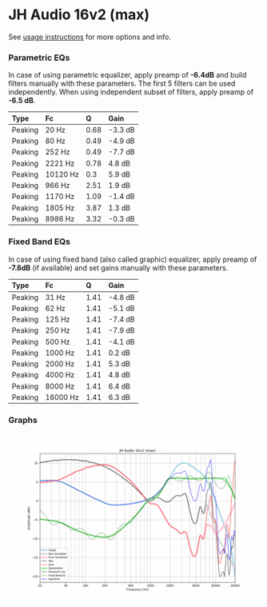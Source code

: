 # JH Audio 16v2 (max)
See [usage instructions](https://github.com/jaakkopasanen/AutoEq#usage) for more options and info.

### Parametric EQs
In case of using parametric equalizer, apply preamp of **-6.4dB** and build filters manually
with these parameters. The first 5 filters can be used independently.
When using independent subset of filters, apply preamp of **-6.5 dB**.

| Type    | Fc       |    Q | Gain    |
|:--------|:---------|:-----|:--------|
| Peaking | 20 Hz    | 0.68 | -3.3 dB |
| Peaking | 80 Hz    | 0.49 | -4.9 dB |
| Peaking | 252 Hz   | 0.49 | -7.7 dB |
| Peaking | 2221 Hz  | 0.78 | 4.8 dB  |
| Peaking | 10120 Hz | 0.3  | 5.9 dB  |
| Peaking | 966 Hz   | 2.51 | 1.9 dB  |
| Peaking | 1170 Hz  | 1.09 | -1.4 dB |
| Peaking | 1805 Hz  | 3.87 | 1.3 dB  |
| Peaking | 8986 Hz  | 3.32 | -0.3 dB |

### Fixed Band EQs
In case of using fixed band (also called graphic) equalizer, apply preamp of **-7.8dB**
(if available) and set gains manually with these parameters.

| Type    | Fc       |    Q | Gain    |
|:--------|:---------|:-----|:--------|
| Peaking | 31 Hz    | 1.41 | -4.8 dB |
| Peaking | 62 Hz    | 1.41 | -5.1 dB |
| Peaking | 125 Hz   | 1.41 | -7.4 dB |
| Peaking | 250 Hz   | 1.41 | -7.9 dB |
| Peaking | 500 Hz   | 1.41 | -4.1 dB |
| Peaking | 1000 Hz  | 1.41 | 0.2 dB  |
| Peaking | 2000 Hz  | 1.41 | 5.3 dB  |
| Peaking | 4000 Hz  | 1.41 | 4.8 dB  |
| Peaking | 8000 Hz  | 1.41 | 6.4 dB  |
| Peaking | 16000 Hz | 1.41 | 6.3 dB  |

### Graphs
![](./JH%20Audio%2016v2%20(max).png)